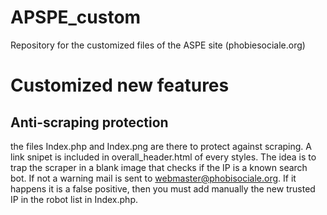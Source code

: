 # APSPE_custom
Repository for the customized files of the ASPE site (phobiesociale.org)

# Customized new features

## Anti-scraping protection
the files Index.php and Index.png are there to protect against scraping. A link snipet is included in overall_header.html of every styles.
The idea is to trap the scraper in a blank image that checks if the IP is a known search bot. If not a warning mail is sent to webmaster@phobisociale.org. If it happens it is a false positive, then you must add manually the new trusted IP in the robot list in Index.php.
